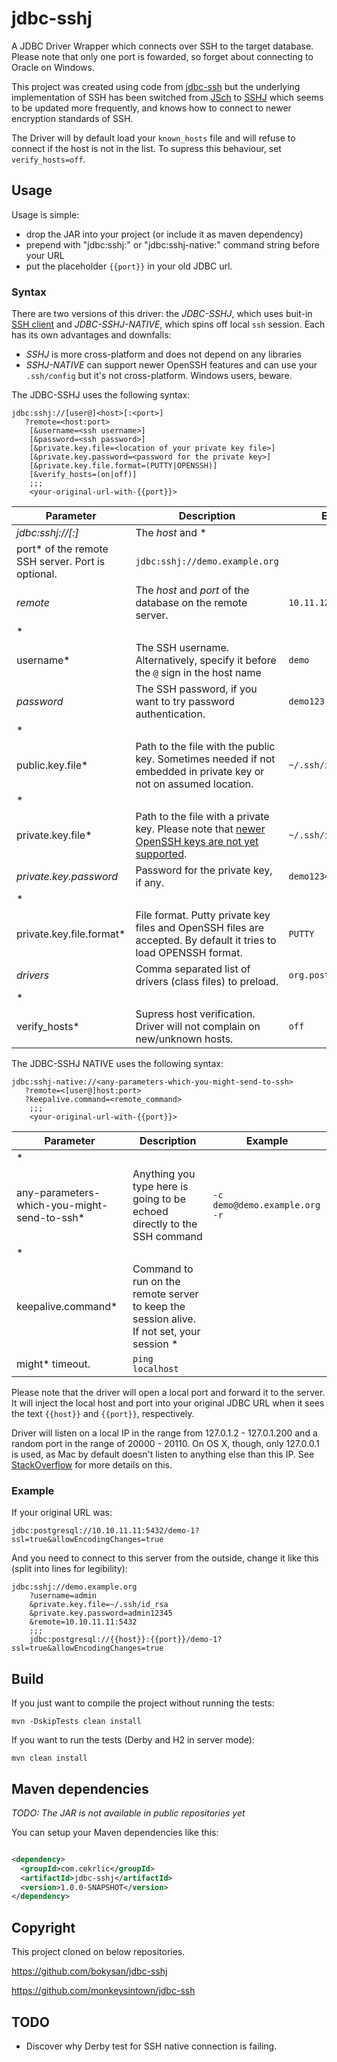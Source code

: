 # jdbc-sshj

A JDBC Driver Wrapper which connects over SSH to the target database. Please note that only one port
is fowarded, so forget about connecting to Oracle on Windows.

This project was created using code from [jdbc-ssh](https://github.com/monkeysintown/jdbc-ssh) but
the underlying implementation of SSH has been switched from [JSch](http://www.jcraft.com/jsch/) to
[SSHJ](https://github.com/hierynomus/sshj) which seems to be updated more frequently, and knows how
to connect to newer encryption standards of SSH.

The Driver will by default load your `known_hosts` file and will refuse to connect if the host is
not in the list. To supress this behaviour, set `verify_hosts=off`.

## Usage

Usage is simple:

- drop the JAR into your project (or include it as maven dependency)
- prepend with "jdbc:sshj:" or "jdbc:sshj-native:" command string before your URL
- put the placeholder `{{port}}` in your old JDBC url.

### Syntax

There are two versions of this driver: the *JDBC-SSHJ*, which uses
buit-in [SSH client](https://github.com/hierynomus/sshj) and *JDBC-SSHJ-NATIVE*, which spins off
local `ssh` session. Each has its own advantages and downfalls:

- *SSHJ* is more cross-platform and does not depend on any libraries
- *SSHJ-NATIVE* can support newer OpenSSH features and can use your `.ssh/config` but it's not
  cross-platform. Windows users, beware.

The JDBC-SSHJ uses the following syntax:

```
jdbc:sshj://[user@]<host>[:<port>]
   ?remote=<host:port>
	[&username=<ssh username>]
	[&password=<ssh password>]
	[&private.key.file=<location of your private key file>]
	[&private.key.password=<password for the private key>]
	[&private.key.file.format=(PUTTY|OPENSSH)]
	[&verify_hosts=(on|off)]
	;;;
	<your-original-url-with-{{port}}>
```

| Parameter | Description | Example |                                                                       
| --- | --- | --- |                         
| *jdbc:sshj://<host>[:<port>]* | The *host* and *
port* of the remote SSH server. Port is optional. | `jdbc:sshj://demo.example.org` |
| *remote* | The *host* and *port* of the database on the remote server. | `10.11.12.13:5432` |
| *
username* | The SSH username. Alternatively, specify it before the `@` sign in the host name | `demo` |
| *password*| The SSH password, if you want to try password authentication. | `demo123` |
| *
public.key.file* | Path to the file with the public key. Sometimes needed if not embedded in private key or not on assumed location. | `~/.ssh/id_rsa.pub` |
| *
private.key.file* | Path to the file with a private key. Please note that [newer OpenSSH keys are not yet supported](https://github.com/hierynomus/sshj/issues/276).  | `~/.ssh/id_rsa` |
| *private.key.password* | Password for the private key, if any. | `demo1234` |
| *
private.key.file.format* | File format. Putty private key files and OpenSSH files are accepted. By default it tries to load OPENSSH format. | `PUTTY` | 
| *drivers* | Comma separated list of drivers (class files) to preload. | `org.postgresql.Driver` | 
| *
verify_hosts* | Supress host verification. Driver will not complain on new/unknown hosts. | `off` | 

The JDBC-SSHJ NATIVE uses the following syntax:

```
jdbc:sshj-native://<any-parameters-which-you-might-send-to-ssh>
   ?remote=<[user@]host:port>
   ?keepalive.command=<remote_command>
	;;;
	<your-original-url-with-{{port}}>
```

| Parameter | Description | Example |                                                                       
| --- | --- | --- |                         
| *
any-parameters-which-you-might-send-to-ssh* | Anything you type here is going to be echoed directly to the SSH command | `-c demo@demo.example.org -r` | 
| *
keepalive.command* | Command to run on the remote server to keep the session alive. If not set, your session *
might* timeout. | `ping localhost` |

Please note that the driver will open a local port and forward it to the server. It will inject the
local host and port into your original JDBC URL when it sees the text `{{host}}` and `{{port}}`,
respectively.

Driver will listen on a local IP in the range from 127.0.1.2 - 127.0.1.200 and a random port in the
range of 20000 - 20110. On OS X, though, only 127.0.0.1 is used, as Mac by default doesn't listen to
anything else than this IP. See
[StackOverflow](https://superuser.com/questions/458875/how-do-you-get-loopback-addresses-other-than-127-0-0-1-to-work-on-os-x)
for more details on this.

### Example

If your original URL was:

```
jdbc:postgresql://10.10.11.11:5432/demo-1?ssl=true&allowEncodingChanges=true
```

And you need to connect to this server from the outside, change it like this (split into lines for
legibility):

```
jdbc:sshj://demo.example.org
	?username=admin
	&private.key.file=~/.ssh/id_rsa
	&private.key.password=admin12345
	&remote=10.10.11.11:5432
	;;;
	jdbc:postgresql://{{host}}:{{port}}/demo-1?ssl=true&allowEncodingChanges=true
```

## Build

If you just want to compile the project without running the tests:

```
mvn -DskipTests clean install
```

If you want to run the tests (Derby and H2 in server mode):

```
mvn clean install
```

## Maven dependencies

*TODO: The JAR is not available in public repositories yet*

You can setup your Maven dependencies like this:

```xml

<dependency>
  <groupId>com.cekrlic</groupId>
  <artifactId>jdbc-sshj</artifactId>
  <version>1.0.0-SNAPSHOT</version>
</dependency>
```

## Copyright

This project cloned on below repositories.

https://github.com/bokysan/jdbc-sshj

https://github.com/monkeysintown/jdbc-ssh

## TODO

- Discover why Derby test for SSH native connection is failing.

